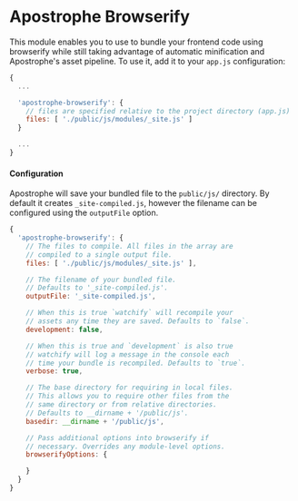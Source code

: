 # Apostrophe Browserify

This module enables you to use to bundle your frontend code using browserify while still taking advantage of automatic minification and Apostrophe's asset pipeline. To use it, add it to your `app.js` configuration:

```javascript
{
  ...

  'apostrophe-browserify': {
    // files are specified relative to the project directory (app.js)
    files: [ './public/js/modules/_site.js' ]
  }

  ...
}
```

#### Configuration

Apostrophe will save your bundled file to the `public/js/` directory. By default it creates `_site-compiled.js`, however the filename can be configured using the `outputFile` option.

```javascript
{
  'apostrophe-browserify': {
    // The files to compile. All files in the array are
    // compiled to a single output file.
    files: [ './public/js/modules/_site.js' ],

    // The filename of your bundled file.
    // Defaults to '_site-compiled.js'.
    outputFile: '_site-compiled.js',

    // When this is true `watchify` will recompile your
    // assets any time they are saved. Defaults to `false`.
    development: false,

    // When this is true and `development` is also true
    // watchify will log a message in the console each
    // time your bundle is recompiled. Defaults to `true`.
    verbose: true,

    // The base directory for requiring in local files.
    // This allows you to require other files from the
    // same directory or from relative directories.
    // Defaults to __dirname + '/public/js'.
    basedir: __dirname + '/public/js',

    // Pass additional options into browserify if
    // necessary. Overrides any module-level options.
    browserifyOptions: {

    }
  }
}
```
